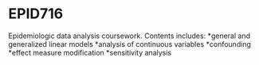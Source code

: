 # EPID716

Epidemiologic data analysis coursework. 
Contents includes: 
*general and generalized linear models 
*analysis of continuous variables
*confounding
*effect measure modification
*sensitivity analysis

